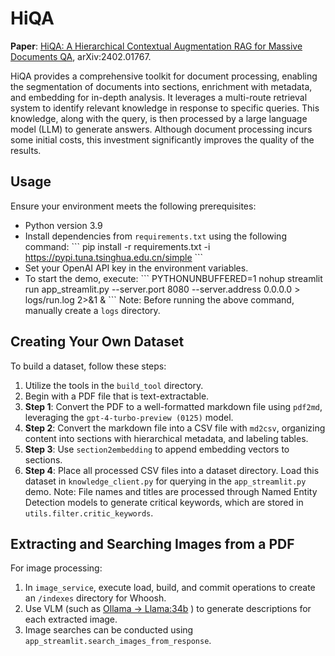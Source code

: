 # HiQA
**Paper**: [HiQA: A Hierarchical Contextual Augmentation RAG for Massive Documents QA](https://arxiv.org/abs/2402.01767), arXiv:2402.01767.

HiQA provides a comprehensive toolkit for document processing, enabling the segmentation of documents into sections, enrichment with metadata, and embedding for in-depth analysis. It leverages a multi-route retrieval system to identify relevant knowledge in response to specific queries. This knowledge, along with the query, is then processed by a large language model (LLM) to generate answers. Although document processing incurs some initial costs, this investment significantly improves the quality of the results.

## Usage
Ensure your environment meets the following prerequisites:
- Python version 3.9
- Install dependencies from `requirements.txt` using the following command: 
  \```
  pip install -r requirements.txt -i https://pypi.tuna.tsinghua.edu.cn/simple
  \```
- Set your OpenAI API key in the environment variables.
- To start the demo, execute:
  \```
  PYTHONUNBUFFERED=1 nohup streamlit run app_streamlit.py --server.port 8080 --server.address 0.0.0.0 > logs/run.log 2>&1 &
  \```
  Note: Before running the above command, manually create a `logs` directory.

## Creating Your Own Dataset
To build a dataset, follow these steps:
1. Utilize the tools in the `build_tool` directory.
2. Begin with a PDF file that is text-extractable.
3. **Step 1**: Convert the PDF to a well-formatted markdown file using `pdf2md`, leveraging the `gpt-4-turbo-preview (0125)` model.
4. **Step 2**: Convert the markdown file into a CSV file with `md2csv`, organizing content into sections with hierarchical metadata, and labeling tables.
5. **Step 3**: Use `section2embedding` to append embedding vectors to sections.
6. **Step 4**: Place all processed CSV files into a dataset directory. Load this dataset in `knowledge_client.py` for querying in the `app_streamlit.py` demo.
   Note: File names and titles are processed through Named Entity Detection models to generate critical keywords, which are stored in `utils.filter.critic_keywords`.

## Extracting and Searching Images from a PDF
For image processing:
1. In `image_service`, execute load, build, and commit operations to create an `/indexes` directory for Whoosh.
2. Use VLM (such as [Ollama -> Llama:34b](https://github.com/ollama/ollama/) ) to generate descriptions for each extracted image.
3. Image searches can be conducted using `app_streamlit.search_images_from_response`.
